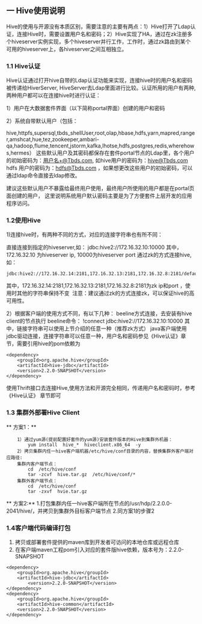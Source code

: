 ## 一 Hive使用说明
Hive的使用与开源没有本质区别，需要注意的主要有两点：1）Hive打开了Ldap认证，连接Hive时，需要设置用户名和密码；2）Hive实现了HA，通过在zk注册多个hiveserver实例实现，多个hiveserver并行工作，工作时，通过zk路由到某个可用的hiveserver上，各hiveserver之间互相独立。

### 1.1 Hive认证
Hive认证通过打开hive自带的Ldap认证功能来实现，连接hive时的用户名和密码被传递给HiverServer, HiveServer去Ldap里面进行比较。认证所用的用户有两种,两种用户都可以在连接hive时进行认证：

1）用户在大数据套件界面（以下简称portal界面）创建的用户和密码

2）系统自带默认用户（包括：

hive,httpfs,supersql,tbds_shellUser,root,olap,hbase,hdfs,yarn,mapred,ranger,amshcat,hue,tez,zookeeper,ambari-qa,hadoop,flume,tencent,jstorm,kafka,lhotse,hdfs,postgres,redis,wherehows,hermes）
这些默认用户及其密码都保存在套件portal节点的Ldap里，各个用户的初始密码为：用户名+@Tbds.com, 如hive用户的密码为：hive@Tbds.com hdfs 用户的密码为：hdfs@Tbds.com ，如果想更改这些用户的初始密码，可以通过ldap命令直接去ldap修改。 

建议这些默认用户不暴露给最终用户使用，最终用户所使用的用户都是在portal页面创建的用户， 这里说明系统用户默认密码主要是为了方便套件上层开发的应用程序访问。

### 1.2使用Hive
1)连接hive时，有两种不同的方式，对应的连接字符串也有所不同：

直接连接到指定的hiveserver,如： jdbc:hive2://172.16.32.10:10000 其中，172.16.32.10 为hiveserver ip, 10000为hiveserver port
通过zk的方式连接hive,如：
```
jdbc:hive2://172.16.32.14:2181,172.16.32.13:2181,172.16.32.8:2181/default;serviceDiscoveryMode=zooKeeper;zooKeeperNamespace=hiveserver2
```
其中，172.16.32.14:2181,172.16.32.13:2181,172.16.32.8:2181为zk ip和port ，使用时其他的字符串保持不变 
注意：建议通过zk的方式连接zk，可以保证hive的高可用性。

2）根据客户端的使用方式不同，有以下几种：
beeline方式连接，去安装有hive client的节点执行 beeline命令： !connect jdbc:hive2://172.16.32.10:10000 其中，链接字符串可以使用上节介绍的任意一种（推荐zk方式）
java客户端使用jdbc驱动连接，连接字符串可以任意一种，用户名和密码参见《Hive认证》章节，需要引用hive的pom依赖为
```
<dependency>
    <groupId>org.apache.hive</groupId>
    <artifactId>hive-jdbc</artifactId>
    <version>2.2.0-SNAPSHOT</version>
</dependency>
```
使用Thrift接口去连接Hive,使用方法和开源完全相同，传递用户名和密码时，参考《Hive认证》 章节即可
### 1.3 集群外部署Hive Client
** 方案1：**
```
	1）通过yum源(提前配置好套件的yum源)安装套件版本的Hive到集群外机器：
		yum install  hive_*  hiveclient.x86_64  -y	  
	2）拷贝集群内任一hive客户端机器/etc/hive/conf目录的内容，替换集群外客户端对应路径:
	集群内客户端节点：
		cd  /etc/hive/conf
		tar -zcvf  hive.tar.gz  /etc/hive/conf/*
	集群外客户端节点：
		cd  /etc/hive/conf
		tar -zxvf  hvie.tar.gz
```
		
** 方案2:**
	1.打包集群内任一hive客户端所在节点的/usr/hdp/2.2.0.0-2041/hive/，并拷贝到集群外目标客户端节点
	2.同方案1的步骤2
	
### 1.4客户端代码编译打包
1) 拷贝或部署套件提供的maven库到开发者可访问的本地仓库或远程仓库
2) 在客户端maven工程pom引入对应的套件版hive依赖，版本号为：2.2.0-SNAPSHOT
```
<dependency>
	<groupId>org.apache.hive</groupId>
	<artifactId>hive-jdbc</artifactId>
        <version>2.2.0-SNAPSHOT</version>
</dependency>
<dependency>
	<groupId>org.apache.hive</groupId>
	<artifactId>hive-common</artifactId>
	<version>2.2.0-SNAPSHOT</version>
</dependency>
```
